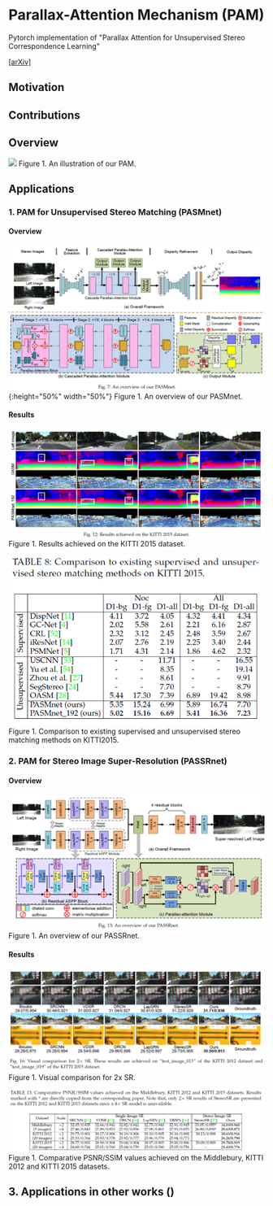 # Parallax-Attention Mechanism (PAM)
Pytorch implementation of "Parallax Attention for Unsupervised Stereo Correspondence Learning"

[[arXiv]]()

## Motivation

## Contributions

## Overview
<img width="400" src="https://github.com/LongguangWang/PAM/blob/master/Figs/overview.png"/></div>
Figure 1. An illustration of our PAM.

## Applications

### 1. PAM for Unsupervised Stereo Matching (PASMnet)
#### Overview
![overview](./Figs/PASMnet.png){:height="50%" width="50%"}
Figure 1. An overview of our PASMnet.

#### Results
![overview](./Figs/Fig_PASMnet.png)
Figure 1. Results achieved on the KITTI 2015 dataset.

![overview](./Figs/Tab_PASMnet.png)
Figure 1. Comparison to existing supervised and unsupervised stereo matching methods on KITTI2015.

### 2. PAM for Stereo Image Super-Resolution (PASSRnet)
#### Overview
![overview](./Figs/PASSRnet.png)
Figure 1. An overview of our PASSRnet.

#### Results
![overview](./Figs/Fig_PASSRnet.png)
Figure 1. Visual comparison for 2x SR.

![overview](./Figs/Tab_PASSRnet.png)
Figure 1. Comparative PSNR/SSIM values achieved on the Middlebury, KITTI 2012 and KITTI 2015 datasets.

## 3. Applications in other works ()
